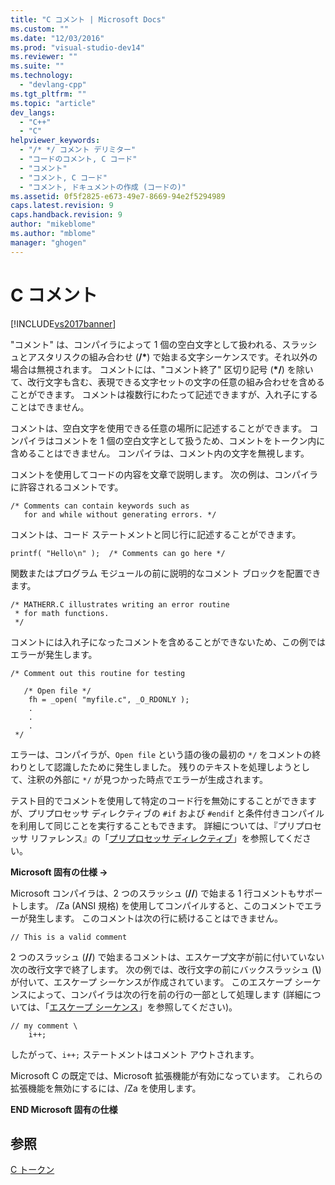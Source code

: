 ```yaml
---
title: "C コメント | Microsoft Docs"
ms.custom: ""
ms.date: "12/03/2016"
ms.prod: "visual-studio-dev14"
ms.reviewer: ""
ms.suite: ""
ms.technology: 
  - "devlang-cpp"
ms.tgt_pltfrm: ""
ms.topic: "article"
dev_langs: 
  - "C++"
  - "C"
helpviewer_keywords: 
  - "/* */ コメント デリミター"
  - "コードのコメント, C コード"
  - "コメント"
  - "コメント, C コード"
  - "コメント, ドキュメントの作成 (コードの)"
ms.assetid: 0f5f2825-e673-49e7-8669-94e2f5294989
caps.latest.revision: 9
caps.handback.revision: 9
author: "mikeblome"
ms.author: "mblome"
manager: "ghogen"
---
```

# C コメント
[!INCLUDE[vs2017banner](../assembler/inline/includes/vs2017banner.md)]

"コメント" は、コンパイラによって 1 個の空白文字として扱われる、スラッシュとアスタリスクの組み合わせ \(**\/\***\) で始まる文字シーケンスです。それ以外の場合は無視されます。  コメントには、"コメント終了" 区切り記号 \(**\*\/**\) を除いて、改行文字も含む、表現できる文字セットの文字の任意の組み合わせを含めることができます。  コメントは複数行にわたって記述できますが、入れ子にすることはできません。  
  
 コメントは、空白文字を使用できる任意の場所に記述することができます。  コンパイラはコメントを 1 個の空白文字として扱うため、コメントをトークン内に含めることはできません。  コンパイラは、コメント内の文字を無視します。  
  
 コメントを使用してコードの内容を文章で説明します。  次の例は、コンパイラに許容されるコメントです。  
  
```  
/* Comments can contain keywords such as  
   for and while without generating errors. */  
```  
  
 コメントは、コード ステートメントと同じ行に記述することができます。  
  
```  
printf( "Hello\n" );  /* Comments can go here */  
```  
  
 関数またはプログラム モジュールの前に説明的なコメント ブロックを配置できます。  
  
```  
/* MATHERR.C illustrates writing an error routine   
 * for math functions.   
 */   
```  
  
 コメントには入れ子になったコメントを含めることができないため、この例ではエラーが発生します。  
  
```  
/* Comment out this routine for testing   
  
   /* Open file */  
    fh = _open( "myfile.c", _O_RDONLY );  
    .  
    .  
    .  
 */  
```  
  
 エラーは、コンパイラが、`Open file` という語の後の最初の `*/` をコメントの終わりとして認識したために発生しました。  残りのテキストを処理しようとして、注釈の外部に `*/` が見つかった時点でエラーが生成されます。  
  
 テスト目的でコメントを使用して特定のコード行を無効にすることができますが、プリプロセッサ ディレクティブの `#if` および `#endif` と条件付きコンパイルを利用して同じことを実行することもできます。  詳細については、『プリプロセッサ リファレンス』の「[プリプロセッサ ディレクティブ](../preprocessor/preprocessor-directives.md)」を参照してください。  
  
 **Microsoft 固有の仕様 →**  
  
 Microsoft コンパイラは、2 つのスラッシュ \(**\/\/**\) で始まる 1 行コメントもサポートします。  \/Za \(ANSI 規格\) を使用してコンパイルすると、このコメントでエラーが発生します。  このコメントは次の行に続けることはできません。  
  
```  
// This is a valid comment  
```  
  
 2 つのスラッシュ \(**\/\/**\) で始まるコメントは、エスケープ文字が前に付いていない次の改行文字で終了します。  次の例では、改行文字の前にバックスラッシュ \(**\\**\) が付いて、エスケープ シーケンスが作成されています。 このエスケープ シーケンスによって、コンパイラは次の行を前の行の一部として処理します  \(詳細については、「[エスケープ シーケンス](../c-language/escape-sequences.md)」を参照してください\)。  
  
```  
// my comment \  
    i++;   
```  
  
 したがって、`i++;` ステートメントはコメント アウトされます。  
  
 Microsoft C の既定では、Microsoft 拡張機能が有効になっています。  これらの拡張機能を無効にするには、\/Za を使用します。  
  
 **END Microsoft 固有の仕様**  
  
## 参照  
 [C トークン](../c-language/c-tokens.md)
